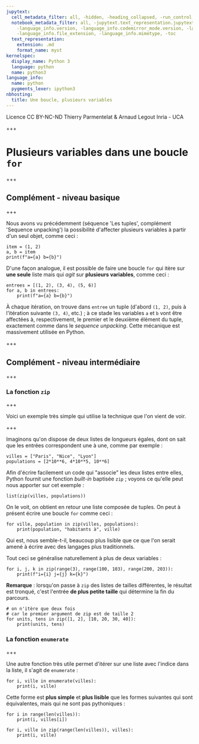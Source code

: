 ```yaml
---
jupytext:
  cell_metadata_filter: all, -hidden, -heading_collapsed, -run_control, -trusted
  notebook_metadata_filter: all, -jupytext.text_representation.jupytext_version, -jupytext.text_representation.format_version,
    -language_info.version, -language_info.codemirror_mode.version, -language_info.codemirror_mode,
    -language_info.file_extension, -language_info.mimetype, -toc
  text_representation:
    extension: .md
    format_name: myst
kernelspec:
  display_name: Python 3
  language: python
  name: python3
language_info:
  name: python
  pygments_lexer: ipython3
nbhosting:
  title: Une boucle, plusieurs variables
---
```


<div class="licence">
<span>Licence CC BY-NC-ND</span>
<span>Thierry Parmentelat &amp; Arnaud Legout</span>
<span>Inria - UCA</span>
</div>

+++

# Plusieurs variables dans une boucle `for`

+++

## Complément - niveau basique

+++

Nous avons vu précédemment (séquence 'Les tuples', complément 'Sequence unpacking') la possibilité d'affecter plusieurs variables à partir d'un seul objet, comme ceci :

```{code-cell} ipython3
item = (1, 2)
a, b = item
print(f"a={a} b={b}")
```

D'une façon analogue, il est possible de faire une boucle `for` qui itère sur **une seule** liste mais qui *agit* sur **plusieurs variables**, comme ceci :

```{code-cell} ipython3
entrees = [(1, 2), (3, 4), (5, 6)]
for a, b in entrees:
    print(f"a={a} b={b}")
```

À chaque itération, on trouve dans `entree` un tuple (d'abord `(1, 2)`, puis à l'itération suivante `(3, 4)`, etc.) ; à ce stade les variables `a` et `b` vont être affectées à, respectivement, le premier et le deuxième élément du tuple, exactement comme dans le *sequence unpacking*. Cette mécanique est massivement utilisée en Python.

+++

## Complément - niveau intermédiaire

+++

### La fonction `zip`

+++

Voici un exemple très simple qui utilise la technique que l'on vient de voir.

+++

Imaginons qu'on dispose de deux listes de longueurs égales, dont on sait que les entrées correspondent une à une, comme par exemple :

```{code-cell} ipython3
villes = ["Paris", "Nice", "Lyon"]
populations = [2*10**6, 4*10**5, 10**6]
```

Afin d'écrire facilement un code qui "associe" les deux listes entre elles, Python fournit une fonction *built-in* baptisée `zip` ; voyons ce qu'elle peut nous apporter sur cet exemple :

```{code-cell} ipython3
list(zip(villes, populations))
```

On le voit, on obtient en retour une liste composée de tuples. On peut à présent écrire une boucle `for` comme ceci :

```{code-cell} ipython3
for ville, population in zip(villes, populations):
    print(population, "habitants à", ville)
```

Qui est, nous semble-t-il, beaucoup plus lisible que ce que l'on serait amené à écrire avec des langages plus traditionnels.

Tout ceci se généralise naturellement à plus de deux variables :

```{code-cell} ipython3
for i, j, k in zip(range(3), range(100, 103), range(200, 203)):
    print(f"i={i} j={j} k={k}")
```

**Remarque** : lorsqu'on passe à `zip` des listes de tailles différentes, le résultat est tronqué, c'est l'entrée **de plus petite taille** qui détermine la fin du parcours.

```{code-cell} ipython3
# on n'itère que deux fois
# car le premier argument de zip est de taille 2
for units, tens in zip([1, 2], [10, 20, 30, 40]):
    print(units, tens)
```

### La fonction `enumerate`

+++

Une autre fonction très utile permet d'itérer sur une liste avec l'indice dans la liste, il s'agit de `enumerate` :

```{code-cell} ipython3
for i, ville in enumerate(villes):
    print(i, ville)
```

Cette forme est **plus simple** et **plus lisible** que les formes suivantes qui sont équivalentes, mais qui ne sont pas pythoniques :

```{code-cell} ipython3
for i in range(len(villes)):
    print(i, villes[i])
```

```{code-cell} ipython3
for i, ville in zip(range(len(villes)), villes):
    print(i, ville)
```
